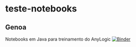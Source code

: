# teste-notebooks
## Genoa
Notebooks em Java para treinamento do AnyLogic
[![Binder](https://mybinder.org/badge_logo.svg)](https://mybinder.org/v2/gh/pereiraaugusto/teste-notebooks/master?filepath=JavaBasicoTreinamento.ipynb)

